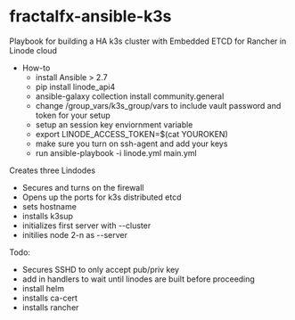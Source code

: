 # fractalfx-ansible-k3s
Playbook for building a HA k3s cluster with Embedded ETCD for Rancher in Linode cloud
* How-to
  * install Ansible > 2.7
  * pip install linode_api4
  * ansible-galaxy collection install community.general
  * change /group_vars/k3s_group/vars to include vault password and token for your setup
  * setup an session key enviornment variable
  * export LINODE_ACCESS_TOKEN=$(cat YOUROKEN)
  * make sure you turn on ssh-agent and add your keys
  * run ansible-playbook -i linode.yml main.yml



Creates three Lindodes
* Secures and turns on the firewall
* Opens up the ports for k3s distributed etcd
* sets hostname
* installs k3sup
* initializes first server with --cluster
* initilies node 2-n as --server


Todo:
* Secures SSHD to only accept pub/priv key
* add in handlers to wait until linodes are built before proceeding
* install helm
* installs ca-cert
* installs rancher
